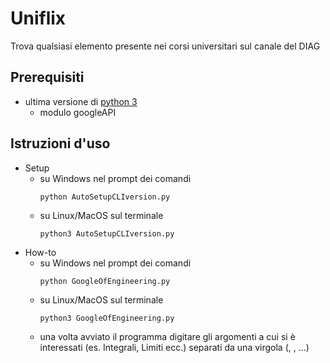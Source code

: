 # Uniflix
Trova qualsiasi elemento presente nei corsi universitari sul canale del DIAG

## Prerequisiti
* ultima versione di [python 3](https://www.python.org/)
  * modulo googleAPI

## Istruzioni d'uso
* Setup
  * su Windows nel prompt dei comandi
    ```console
    python AutoSetupCLIversion.py
    ```
  * su Linux/MacOS sul terminale
    ```console
    python3 AutoSetupCLIversion.py
    ```
* How-to
  * su Windows nel prompt dei comandi
    ```console
    python GoogleOfEngineering.py
    ```
  * su Linux/MacOS sul terminale
    ```console
    python3 GoogleOfEngineering.py
    ```
  * una volta avviato il programma digitare gli argomenti a cui si è interessati (es. Integrali, Limiti ecc.) separati da una virgola (<arg1>, <arg2>, ...)